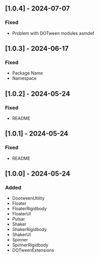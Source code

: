 ## [1.0.4] - 2024-07-07

### Fixed

- Problem with DOTween modules asmdef

## [1.0.3] - 2024-06-17

### Fixed

- Package Name
- Namespace

## [1.0.2] - 2024-05-24

### Fixed

- README

## [1.0.1] - 2024-05-24

### Fixed

- README

## [1.0.0] - 2024-05-24

### Added

- DootweenUtility
- Floater
- FloaterRigidbody
- FloaterUI
- Pulsar
- Shaker
- ShakerRigidbody
- ShakerUI
- Spinner
- SpinnerRigidbody
- DOTweenExtensions